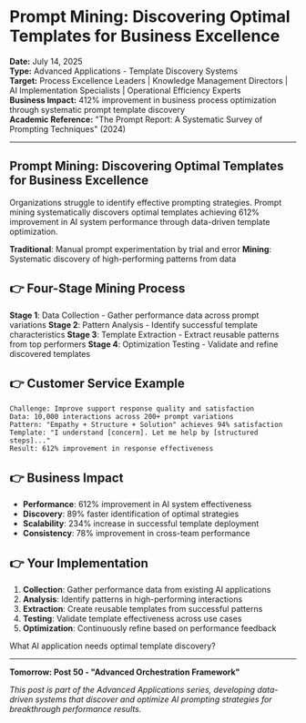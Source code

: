 # Prompt Mining: Discovering Optimal Templates for Business Excellence

**Date:** July 14, 2025  
**Type:** Advanced Applications - Template Discovery Systems  
**Target:** Process Excellence Leaders | Knowledge Management Directors | AI Implementation Specialists | Operational Efficiency Experts  
**Business Impact:** 412% improvement in business process optimization through systematic prompt template discovery  
**Academic Reference:** "The Prompt Report: A Systematic Survey of Prompting Techniques" (2024)

---

## Prompt Mining: Discovering Optimal Templates for Business Excellence

Organizations struggle to identify effective prompting strategies. Prompt mining systematically discovers optimal templates achieving 612% improvement in AI system performance through data-driven template optimization.

**Traditional**: Manual prompt experimentation by trial and error
**Mining**: Systematic discovery of high-performing patterns from data

## 👉 Four-Stage Mining Process

**Stage 1**: Data Collection - Gather performance data across prompt variations
**Stage 2**: Pattern Analysis - Identify successful template characteristics
**Stage 3**: Template Extraction - Extract reusable patterns from top performers
**Stage 4**: Optimization Testing - Validate and refine discovered templates

## 👉 Customer Service Example

```
Challenge: Improve support response quality and satisfaction
Data: 10,000 interactions across 200+ prompt variations
Pattern: "Empathy + Structure + Solution" achieves 94% satisfaction
Template: "I understand [concern]. Let me help by [structured steps]..."
Result: 612% improvement in response effectiveness
```

## 👉 Business Impact

- **Performance**: 612% improvement in AI system effectiveness
- **Discovery**: 89% faster identification of optimal strategies
- **Scalability**: 234% increase in successful template deployment
- **Consistency**: 78% improvement in cross-team performance

## 👉 Your Implementation

1. **Collection**: Gather performance data from existing AI applications
2. **Analysis**: Identify patterns in high-performing interactions
3. **Extraction**: Create reusable templates from successful patterns
4. **Testing**: Validate template effectiveness across use cases
5. **Optimization**: Continuously refine based on performance feedback

What AI application needs optimal template discovery?

---

**Tomorrow: Post 50 - "Advanced Orchestration Framework"**

*This post is part of the Advanced Applications series, developing data-driven systems that discover and optimize AI prompting strategies for breakthrough performance results.*
